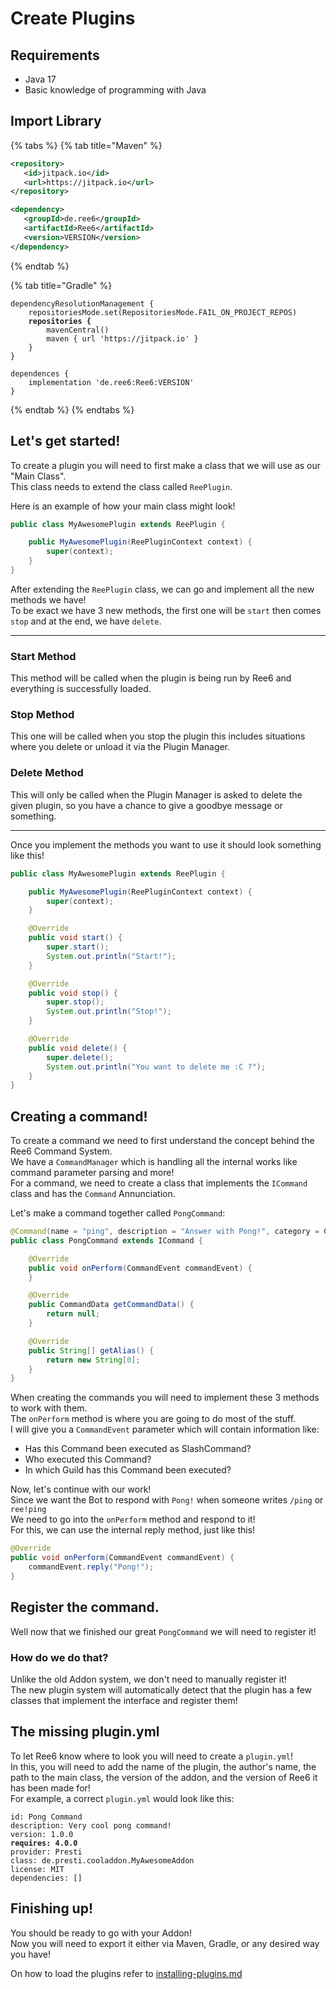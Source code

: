 # Create Plugins

## Requirements

* Java 17
* Basic knowledge of programming with Java

## Import Library

{% tabs %}
{% tab title="Maven" %}
```xml
<repository>
   <id>jitpack.io</id>
   <url>https://jitpack.io</url>
</repository>

<dependency>
   <groupId>de.ree6</groupId>
   <artifactId>Ree6</artifactId>
   <version>VERSION</version>
</dependency>
```
{% endtab %}

{% tab title="Gradle" %}
<pre class="language-gradle"><code class="lang-gradle">dependencyResolutionManagement {
    repositoriesMode.set(RepositoriesMode.FAIL_ON_PROJECT_REPOS)
<strong>    repositories {
</strong>        mavenCentral()
        maven { url 'https://jitpack.io' }
    }
}

dependences {
    implementation 'de.ree6:Ree6:VERSION'
}
</code></pre>
{% endtab %}
{% endtabs %}

## Let's get started!

To create a plugin you will need to first make a class that we will use as our "Main Class".\
This class needs to extend the class called `ReePlugin`.

Here is an example of how your main class might look!

```java
public class MyAwesomePlugin extends ReePlugin {

    public MyAwesomePlugin(ReePluginContext context) {
        super(context);
    }
}
```

After extending the `ReePlugin` class, we can go and implement all the new methods we have!\
To be exact we have 3 new methods, the first one will be `start` then comes `stop` and at the end, we have `delete`.

***

### Start Method

This method will be called when the plugin is being run by Ree6 and everything is successfully loaded.

### Stop Method

This one will be called when you stop the plugin this includes situations where you delete or unload it via the Plugin Manager.

### Delete Method

This will only be called when the Plugin Manager is asked to delete the given plugin, so you have a chance to give a goodbye message or something.

***

Once you implement the methods you want to use it should look something like this!

```java
public class MyAwesomePlugin extends ReePlugin {

    public MyAwesomePlugin(ReePluginContext context) {
        super(context);
    }

    @Override
    public void start() {
        super.start();
        System.out.println("Start!");
    }

    @Override
    public void stop() {
        super.stop();
        System.out.println("Stop!");
    }

    @Override
    public void delete() {
        super.delete();
        System.out.println("You want to delete me :C ?");
    }
}
```

## Creating a command!

To create a command we need to first understand the concept behind the Ree6 Command System.\
We have a `CommandManager` which is handling all the internal works like command parameter parsing and more!\
For a command, we need to create a class that implements the `ICommand` class and has the `Command` Annunciation.

Let's make a command together called `PongCommand`:

```java
@Command(name = "ping", description = "Answer with Pong!", category = Category.FUN)
public class PongCommand extends ICommand {

    @Override
    public void onPerform(CommandEvent commandEvent) {
    }

    @Override
    public CommandData getCommandData() {
        return null;
    }

    @Override
    public String[] getAlias() {
        return new String[0];
    }
}
```

When creating the commands you will need to implement these 3 methods to work with them.\
The `onPerform` method is where you are going to do most of the stuff.\
I will give you a `CommandEvent` parameter which will contain information like:

* Has this Command been executed as SlashCommand?
* Who executed this Command?
* In which Guild has this Command been executed?

Now, let's continue with our work!\
Since we want the Bot to respond with `Pong!` when someone writes `/ping` or `ree!ping`\
We need to go into the `onPerform` method and respond to it!\
For this, we can use the internal reply method, just like this!

```java
@Override
public void onPerform(CommandEvent commandEvent) {
    commandEvent.reply("Pong!");
}
```

## Register the command.

Well now that we finished our great `PongCommand` we will need to register it!

### How do we do that?

Unlike the old Addon system, we don't need to manually register it!\
The new plugin system will automatically detect that the plugin has a few classes that implement the interface and register them!

## The missing plugin.yml

To let Ree6 know where to look you will need to create a `plugin.yml`!\
In this, you will need to add the name of the plugin, the author's name, the path to the main class, the version of the addon, and the version of Ree6 it has been made for!\
For example, a correct `plugin.yml` would look like this:

<pre class="language-yaml"><code class="lang-yaml">id: Pong Command
description: Very cool pong command!
version: 1.0.0
<strong>requires: 4.0.0
</strong>provider: Presti
class: de.presti.cooladdon.MyAwesomeAddon
license: MIT
dependencies: []
</code></pre>

## Finishing up!

You should be ready to go with your Addon!\
Now you will need to export it either via Maven, Gradle, or any desired way you have!

On how to load the plugins refer to [installing-plugins.md](installing-plugins.md "mention")
